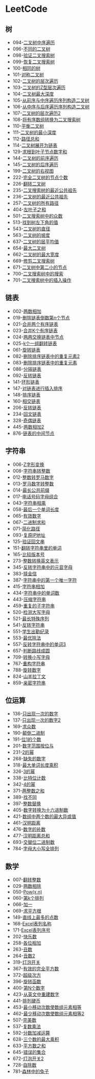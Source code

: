 # LeetCode

## 树

*  094-[二叉树中序遍历](./doc/94二叉树中序遍历.md)
*  096-[不同的二叉树](./doc/96独一无二的二叉树.md)
*  098-[验证二叉搜索树](./doc/98验证二叉搜索树.md)
*  099-[恢复二叉搜索树](./doc/99恢复二叉搜索树.md)
*  100-[相同的树](./doc/100相同的树.md)
*  101-[对称二叉树](./doc/101对称二叉树.md)
*  102-[二叉树的层次遍历](./doc/102二叉树的层次遍历.md)
*  103-[二叉树的Z型层次遍历](./doc/103二叉树的Z型层次遍历.md)
*  104-[二叉树最大深度](./doc/104二叉树最大深度.md)
*  105-[从前序与中序遍历序列构造二叉树](./doc/105从前序与中序遍历序列构造二叉树.md)
*  106-[从中序与后序遍历序列构造二叉树](./doc/106从中序与后序遍历序列构造二叉树.md)
*  107-[二叉树的层次遍历2](./doc/107二叉树的层次遍历2.md)
*  108-[将有序数组转换为二叉搜索树](./doc/108将有序数组转换为二叉搜索树.md)
*  110-[平衡二叉树](./doc/110平衡二叉树.md)
*  111-[二叉树的最小深度](./doc/111二叉树的最小深度.md)
*  112-[路径总和](./doc/112路径总和.md)
*  114-[二叉树展开为链表](./doc/114二叉树展开为链表.md)
*  129-[求根到叶子节点数字和](./doc/129求根到叶子节点数字和.md)
*  144-[二叉树的前序遍历](./doc/144二叉树的前序遍历.md)
*  145-[二叉树的后序遍历](./doc/145二叉树的后序遍历.md)
*  199-[二叉树的右视图](./doc/199二叉树的右视图.md)
*  222-[完全二叉树的节点个数](./doc/222完全二叉树的节点个数.md)
*  226-[翻转二叉树](./doc/226翻转二叉树.md)
*  235-[二叉搜索树的最近公共祖先](./doc/235二叉搜索树的最近公共祖先.md)
*  236-[二叉树的最近公共祖先](./doc/236二叉树的最近公共祖先.md)
*  257-[二叉树的所有路径](./doc/257二叉树的所有路径.md)
*  404-[左叶子之和](./doc/404左叶子之和.md)
*  501-[二叉搜索树中的众数](./doc/501二叉搜索树中的众数.md)
*  513-[找到树左下角的值](./doc/513找到树左下角的值.md)
*  543-[二叉树的直径](./doc/543二叉树的直径.md)
*  563-[二叉树的坡度](./doc/563二叉树的坡度.md)
*  ​637-[二叉树的层平均值](./doc/637二叉树的层平均值.md)
*  654-[最大二叉树](./doc/654最大二叉树.md)
*  662-[二叉树的最大宽度](./doc/662二叉树的最大宽度.md)
*  669-[修剪二叉搜索树](./doc/669修剪二叉搜索树.md)
*  671-[二叉树中第二小的节点](./doc/671二叉树中第二小的节点.md)
*  700-[二叉搜索树中的搜索](./doc/700二叉搜索树中的搜索.md)
*  701-[二叉搜索树中的插入操作](./doc/701二叉搜索树中的插入操作.md)

## 链表

*  002-[两数相加](./doc/2两数相加.md)
*  019-[删除链表倒数第n个节点](./doc/19删除链表倒数第n个节点.md)
*  021-[合并两个有序链表](./doc/21合并两个有序链表.md)
*  023-[合并K个有序链表](./doc/23合并K个有序链表.md)
*  024-[两两交换链表中节点](./doc/24两两交换链表中节点.md)
*  025-[k个一组翻转链表](./doc/25k个一组翻转链表.md)
*  061-[旋转链表](./doc/61旋转链表.md)
*  082-[删除排序链表中的重复元素2](./doc/82删除排序链表中的重复元素2.md)
*  083-[删除排序链表中的重复元素](./doc/83删除排序链表中的重复元素.md)
*  086-[分隔链表](./doc/86分隔链表.md)
*  092-[反转链表](./doc/92反转链表2.md)
*  141-[环形链表](./doc/141环形链表.md)
*  147-[对链表进行插入排序](./doc/147对链表进行插入排序.md)
*  148-[排序链表](./doc/148排序链表.md)
*  160-[相交链表](./doc/160相交链表.md)
*  206-[反转链表](./doc/206反转链表.md)
*  234-[回文链表](./doc/234回文链表.md)
*  328-[奇偶链表](./doc/328奇偶链表.md)
*  445-[两数相加2](./doc/445两数相加2.md)
*  876-[链表的中间节点](./doc/876链表的中间节点.md)

## 字符串

*  006-[Z字形变换](./doc/6Z字变换.md)
*  008-[字符串转整数](./doc/8-字符串转整数.md)
*  012-[整数转罗马数字](./doc/12整数转罗马数字.md)
*  013-[罗马数字转整数](./doc/13罗马数字转整数.md)
*  014-[最长公共前缀](./doc/14最长公共前缀.md)
*  017-[电话号码字母组合](./doc/17电话号码字母组合.md)
*  043-[字符串相乘](./doc/43字符串相乘.md)
*  058-[最后一个单词长度](./doc/58最后一个单词长度.md)
*  065-[有效数字](./doc/65有效数字.md)
*  067-[二进制求和](./doc/67二进制求和.md)
*  071-[简化路径](./doc/71简化路径.md)
*  093-[复原IP地址](./doc/93复原IP地址.md)
*  125-[验证回文串](./doc/125验证回文串.md)
*  151-[翻转字符串里的单词](./doc/151翻转字符串里的单词.md)
*  165-[比较版本号](./doc/165比较版本号.md)
*  273-[整数转换英文表示](./doc/273整数转换英文表示.md)
*  345-[反转字符串中的元音字母](./doc/345反转字符串中的元音字母.md)
*  383-[赎金信](./doc/383赎金信.md)
*  387-[字符串中的第一个唯一字符](./doc/387字符串中的第一个唯一字符.md)
*  415-[字符串相加](./doc/415字符串相加.md)
*  434-[字符串中的单词数](./doc/434字符串中的单词数.md)
*  443-[压缩字符串](./doc/443压缩字符串.md)
*  459-[重复的子字符串](./doc/459重复的子字符串.md)
*  520-[检测大写字母](./doc/520检测大写字母.md)
*  521-[最长特殊序列](./doc/521最长特殊序列.md)
*  541-[反转字符串](./doc/541反转字符串.md)
*  551-[学生出勤纪录](./doc/551学生出勤纪录.md)
*  553-[最优除法](./doc/553最优除法.md)
*  557-[反转字符串中的单词3](./doc/557反转字符串中的单词3.md)
*  657-[判断路线成圆](./doc/657判断路线成圆.md)
*  709-[转换小写字母](./doc/709转换小写字母.md)
*  767-[重构字符串](./doc/767重构字符串.md)
*  788-[旋转数字](./doc/788旋转数字.md)
*  824-[山羊拉丁文](./doc/824山羊拉丁文.md)
*  859-[亲密字符串](./doc/859亲密字符串.md)

## 位运算

*  136-[只出现一次的数字](./doc/136只出现一次的数字.md)
*  137-[只出现一次的数字2](./doc/137只出现一次数字2.md)
*  169-[求众数](./doc/169求众数.md)
*  190-[颠倒二进制](./doc/190颠倒二进制.md)
*  191-[位1的个数](./doc/191位1的个数.md)
*  201-[数字范围按位与](./doc/201数字范围按位与.md)
*  231-[2的幂](./doc/231-2的幂.md)
*  268-[缺失的数字](./doc/268缺失的数字.md)
*  318-[最大单词长度乘积](./doc/318最大单词长度乘机.md)
*  326-[3的幂](./doc/326power_of_three.md)
*  338-[比特位计数](./doc/338比特位计数.md)
*  342-[4的幂](./doc/342power_of_4.md)
*  371-[两整数之和](./doc/371两整数之和.md)
*  389-[找不同](./doc/389找不同.md)
*  397-[整数替换](./doc/397整数替换.md)
*  405-[数字转换为十六进制数](./doc/405数字转换为十六进制数.md)
*  421-[数组中两个数的最大异或值](./doc/421数组中两个数的最大异或值.md)
*  461-[汉明距离](./doc/461汉明距离.md)
*  476-[数字的补数](./doc/476数字的补数.md)
*  477-[汉明距离总和](./doc/477汉明距离总和.md)
*  693-[交替位二进制数](./doc/693交替位二进制数.md)
*  784-[字母大小写全排列](./doc/784字母大小写全排列.md)

## 数学

*  007-[翻转整数](./doc/7-翻转整数.md)
*  029-[两数相除](./doc/29-两数相除.md)
*  050-[Pow(x,n)](./doc/50-Pow(x,n).md)
*  060-[第k个排列](./doc/60-第k个排列.md)
*  066-[加一](./doc/66-加一.md)
*  069-[求平方根](./doc/69-求平方根.md)
*  149-[直线上最多的点数](./doc/149-直线上最多的点数.md)
*  168-[Excel表列名称](./doc/168-Excel表列名称.md)
*  171-[Excel表列序号](./doc/171-Excel表列序号.md)
*  202-[快乐数](./doc/202-快乐数.md)
*  258-[各位相加](./doc/258-各位相加.md)
*  263-[丑数](./doc/263-丑数.md)
*  264-[丑数2](./doc/264-丑数2.md)
*  319-[灯泡开关](./doc/319-灯泡开关.md)
*  367-[有效的完全平方数](./doc/367-有效的完全平方数.md)
*  372-[超级次方](./doc/372-超级次方.md)
*  396-[旋转函数](./doc/396-旋转函数.md)
*  400-[第N个数字](./doc/400-第N个数字.md)
*  423-[从英文中重建数字](./doc/423-从英文中重建数字.md)
*  441-[排列硬币](./doc/441-排列硬币.md)
*  453-[最小移动次数使数组元素相等](./doc/453-最小移动次数使数组元素相等.md)
*  462-[最少移动次数使数组元素相等2](./doc/462-最少移动次数使数组元素相等2.md)
*  507-[完美数](./doc/507-完美数.md)
*  537-[复数乘法](./doc/537-复数乘法.md)
*  592-[分数加减运算](./doc/592-分数加减运算.md)
*  628-[三个数的最大乘积](./doc/628-三个数的最大乘积.md)
*  633-[平方数之和](./doc/633-平方数之和.md)
*  645-[错误的集合](./doc/645-错误的集合.md)
*  672-[灯泡开关2](./doc/672-灯泡开关.md)
*  728-[自除数](./doc/728-自除数.md)
*  781-[森林中的兔子](./doc/781-森林中的兔子.md)
